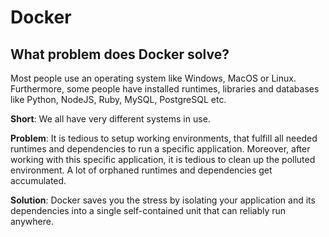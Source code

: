 # Docker

## What problem does Docker solve?

Most people use an operating system like Windows, MacOS or Linux.
Furthermore, some people have installed runtimes, libraries and databases like Python, NodeJS, Ruby, MySQL, PostgreSQL etc.

**Short**: We all have very different systems in use.

**Problem**: It is tedious to setup working environments, that fulfill all needed runtimes and dependencies to run a specific application.
Moreover, after working with this specific application, it is tedious to clean up the polluted environment.
A lot of orphaned runtimes and dependencies get accumulated.

**Solution**: Docker saves you the stress by isolating your application and its dependencies into a single self-contained unit that can reliably run anywhere.
